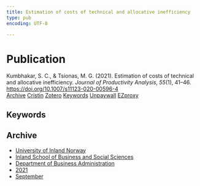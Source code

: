 ```yaml
---
title: Estimation of costs of technical and allocative inefficiency
type: pub
encoding: UTF-8

---
```

<h1>Publication</h1>
<article id="csl-bib-container-FUHH9385" class="csl-bib-container">
  <div class="csl-bib-body"> <div class="csl-entry">Kumbhakar, S. C., &#38; Tsionas, M. G. (2021). Estimation of costs of technical and allocative inefficiency. <i>Journal of Productivity Analysis</i>, <i>55</i>(1), 41–46. <a href="https://doi.org/10.1007/s11123-020-00596-4">https://doi.org/10.1007/s11123-020-00596-4</a></div> </div>
  <div class="csl-bib-buttons">
    <a href="#taxonomy-article-FUHH9385" alt="archive" class="csl-bib-button">Archive</a>
    <a href="https://app.cristin.no/results/show.jsf?id=1940881" alt="Cristin" class="csl-bib-button">Cristin</a>
    <a href="http://zotero.org/groups/5881554/items/FUHH9385" alt="Zotero" class="csl-bib-button">Zotero</a>
    <a href="#keywords-article-FUHH9385" alt="keywords" class="csl-bib-button">Keywords</a>
    <a href="https://doi.org/10.1007/s11123-020-00596-4" alt="Unpaywall" class="csl-bib-button">Unpaywall</a>
    <a href="https://doi.org/10.1007/s11123-020-00596-4" alt="EZproxy" class="csl-bib-button">EZproxy</a>
  </div>
  <div id="csl-bib-meta-container-FUHH9385"></div>
</article>
<div id="csl-bib-meta-FUHH9385" class="csl-bib-meta">
  <article id="keywords-article-FUHH9385" class="keywords-article">
    <h1>Keywords</h1>
    
  </article>
  <article id="taxonomy-article-FUHH9385" class="taxonomy-article">
    <h1>Archive</h1>
    <ul>
      <li><a href="{{< params subfolder >}}en/archive/?key=3DCRN523">University of Inland Norway</a></li>
      <li><a href="{{< params subfolder >}}en/archive/?key=DU8Q9LN9">Inland School of Business and Social Sciences</a></li>
      <li><a href="{{< params subfolder >}}en/archive/?key=3IQA89I8">Department of Business Administration</a></li>
      <li><a href="{{< params subfolder >}}en/archive/?key=39DV3H9E">2021</a></li>
      <li><a href="{{< params subfolder >}}en/archive/?key=85Z3ZUJV">September</a></li>
    </ul>
  </article>
</div>
